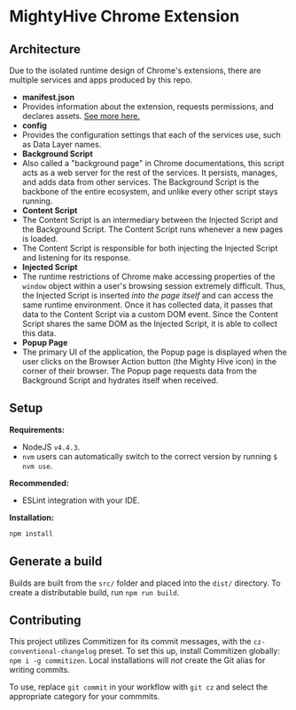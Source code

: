 # MightyHive Chrome Extension

## Architecture
Due to the isolated runtime design of Chrome's extensions, there are multiple services and apps produced by this repo.

- **manifest.json**
 - Provides information about the extension, requests permissions, and declares assets. [See more here.](https://developer.chrome.com/extensions/manifest)
- **config**
 - Provides the configuration settings that each of the services use, such as Data Layer names.
- **Background Script**
 - Also called a "background page" in Chrome documentations, this script acts as a web server for the rest of the services. It persists, manages, and adds data from other services. The Background Script is the backbone of the entire ecosystem, and unlike every other script stays running. 
- **Content Script**
 - The Content Script is an intermediary between the Injected Script and the Background Script. The Content Script runs whenever a new pages is loaded. 
 - The Content Script is responsible for both injecting the Injected Script and listening for its response. 
- **Injected Script**
 - The runtime restrictions of Chrome make accessing properties of the `window` object within a user's browsing session extremely difficult. Thus, the Injected Script is inserted _into the page itself_ and can access the same runtime environment. Once it has collected data, it passes that data to the Content Script via a custom DOM event. Since the Content Script shares the same DOM as the Injected Script, it is able to collect this data.
- **Popup Page**
 - The primary UI of the application, the Popup page is displayed when the user clicks on the Browser Action button (the Mighty Hive icon) in the corner of their browser. The Popup page requests data from the Background Script and hydrates itself when received. 

## Setup
**Requirements:**
 - NodeJS `v4.4.3`.
  - `nvm` users can automatically switch to the correct version by running `$ nvm use`.

**Recommended:**
- ESLint integration with your IDE.

**Installation:**
```bash
npm install
```

## Generate a build

Builds are built from the `src/` folder and placed into the `dist/` directory. To create a distributable build, run `npm run build`.

## Contributing

This project utilizes Commitizen for its commit messages, with the `cz-conventional-changelog` preset. To set this up, install Commitizen globally: `npm i -g commitizen`. Local installations will _not_ create the Git alias for writing commits. 

To use, replace `git commit` in your workflow with `git cz` and select the appropriate category for your commmits.
